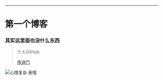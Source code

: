 ---

# 第一个博客

### 其实这里面也没什么东西

> 个人GitHub
>
> [传送门](https://github.com/LandMineCube)

![心情复杂 表情](https://gitee.com/LSCLU/LMCube.github.io/raw/master/image/1.jpg)